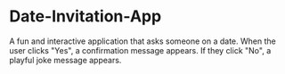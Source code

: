 # Date-Invitation-App
A fun and interactive application that asks someone on a date. When the user clicks "Yes", a confirmation message appears. If they click "No", a playful joke message appears.
